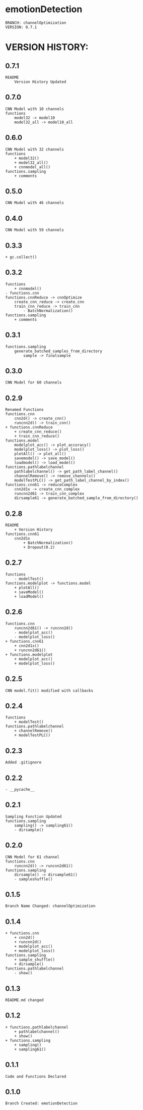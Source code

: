 #   **emotionDetection**
    BRANCH: channelOptimization
    VERSION: 0.7.1
# VERSION HISTORY:

## 0.7.1
    README
        Version History Updated
## 0.7.0
    CNN Model with 10 channels
    functions
        model32 -> model10
        model32_all -> model10_all
## 0.6.0
    CNN Model with 32 channels
    functions
        + model32()
        + model32_all()
        + cnnmodel_all()
    functions.sampling
        + comments
        
## 0.5.0
    CNN Model with 46 channels
## 0.4.0
    CNN Model with 59 channels
## 0.3.3
    + gc.collect()
## 0.3.2
    functions
        + cnnmodel()
    - functions.cnn
    functions.cnnReduce -> cnnOptimize
        create_cnn_reduce -> create_cnn
        train_cnn_reduce -> train_cnn
            - BatchNormalization()
    functions.sampling
        + comments
## 0.3.1
    functions.sampling
        generate_batched_samples_from_directory
            sample -> finalsample
## 0.3.0
    CNN Model for 60 channels
## 0.2.9
    Renamed Functions
    functions.cnn
        cnn2d() -> create_cnn()
        runcnn2d() -> train_cnn()
    + functions.cnnReduce
        + create_cnn_reduce()
        + train_cnn_reduce()
    functions.model
        modelplot_acc() -> plot_accuracy()
        modelplot_loss() -> plot_loss()
        plotAll() -> plot_all()
        savemodel() -> save_model()
        loadmodel() -> load_model()
    functions.pathlabelchannel
        pathlabelchannel() -> get_path_label_channel()
        channelRemove() -> remove_channels()
        modelTestPLC() -> get_path_label_channel_by_index()
    functions.cnn61 -> reduceComplex
        cnn2d1x -> create_cnn_complex
        runcnn2d61 -> train_cnn_complex
        dirsample61 -> generate_batched_sample_from_directory()



## 0.2.8
    README
        + Version History
    functions.cnn61
        cnn2d1x
            + BatchNormalization()
            + Dropout(0.2)
## 0.2.7
    functions
        - modelTest()
    functions.modelplot -> functions.model
        + plotAll()
        + saveModel()
        + loadModel()
## 0.2.6
    functions.cnn
        runcnn2d61() -> runcnn2d()
        - modelplot_acc()
        - modelplot_loss()
    + functions.cnn61
        + cnn2d1x()
        + runcnn2d61()
    + functions.modelplot
        + modelplot_acc()
        + modelplot_loss()
## 0.2.5
    CNN model.fit() modified with callbacks
## 0.2.4
    functions
        + modelTest()
    functions.pathlabelchannel
        + channelRemove()
        + modelTestPLC()
## 0.2.3
    Added .gitignore
## 0.2.2
    - __pycache__
## 0.2.1
    Sampling Function Updated
    functions.sampling
        sampling() -> sampling61()
        - dirsample()

## 0.2.0
    CNN Model for 61 channel
    functions.cnn
        runcnn2d() -> runcnn2d61()
    functions.sampling
        dirsample() -> dirsample61()
        - sampleshuffle()
## 0.1.5
    Branch Name Changed: channelOptimization
## 0.1.4
    + functions.cnn
        + cnn2d()
        + runcnn2d()
        + modelplot_acc()
        + modelplot_loss()
    functions.sampling
        + sample_shuffle()
        + dirsample()
    functions.pathlabelchannel
        - show()
## 0.1.3
    README.md changed
## 0.1.2
    + functions.pathlabelchannel
        + pathlabelchannel()
        + show()
    + functions.sampling
        + sampling()
        + sampling61()
## 0.1.1
    Code and Functions Declared
## 0.1.0
    Branch Created: emotionDetection